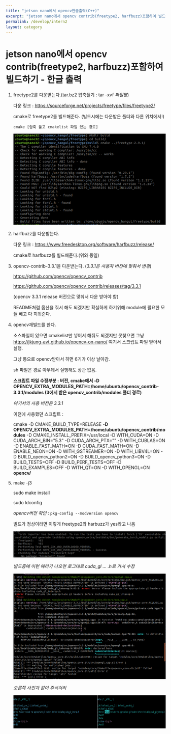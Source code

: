 ```yaml
---
title: "jetson nano에서 opencv한글출력(C++)"
excerpt: "jetson nano에서 opencv contrib(freetype2, harfbuzz)포함하여 빌드하기 - 한글 출력"
permalink: /develop/intern2
layout: category
---
```





# jetson nano에서 opencv contrib(freetype2, harfbuzz)포함하여 빌드하기 - 한글 출력

1. freetype2를 다운받는다.(tar.bz2 압축풀기 : tar -xvf *파일명*)

   다운 링크 : https://sourceforge.net/projects/freetype/files/freetype2/

   cmake로 freetype2를 빌드해준다. (빌드시에는 다운받은 폴더와 다른 위치에서!)

   `cmake [압축 풀고 cmakelist 파일 있는 경로]`

   ![intern6](../images/intern6.png)

2. harfbuzz를 다운받는다.

   다운 링크 : https://www.freedesktop.org/software/harfbuzz/release/

   cmake로 harfbuzz를 빌드해준다.(위와 동일)

3. opencv-contrib-3.3.1을 다운받는다. (*3.3.1은 사용자 버전에 맞춰서 변경*)

   https://github.com/opencv/opencv_contrib

   https://github.com/opencv/opencv_contrib/releases/tag/3.3.1

   (opencv 3.3.1 release 버전으로 맞춰서 다운 받아야 함)

   README처럼 옵션을 줘서 해도 되겠지만 확실하게 하기위해 module에 필요한 모듈 빼고 다 지워준다.

4. opencv재빌드를 한다.

   소스파일이 있으면 cmakelist만 넣어서 해줘도 되겠지만 못찾으면 그냥 https://jkjung-avt.github.io/opencv-on-nano/ 여기서 스크립트 파일 받아서 실행. 

   그냥 통으로 opencv받아서 하면 6기가 이상 날아감.

   sh 파일은 경로 아무데서 실행해도 상관 없음.

   **스크립트 파일 수정부분 : 버전, cmake에서 -D OPENCV_EXTRA_MODULES_PATH=/home/ubuntu/opencv_contrib-3.3.1/modules (3에서 받은 opencv_contrib/modules 폴더 경로)**

   *여기서의 사용 버전은 3.3.1*

   

   이전에 사용했던 스크립트 : 

   cmake -D CMAKE_BUILD_TYPE=RELEASE **-D OPENCV_EXTRA_MODULES_PATH=/home/ubuntu/opencv_contrib/modules** -D CMAKE_INSTALL_PREFIX=/usr/local -D WITH_CUDA=ON -D CUDA_ARCH_BIN="5.3" -D CUDA_ARCH_PTX="" -D WITH_CUBLAS=ON -D ENABLE_FAST_MATH=ON -D CUDA_FAST_MATH=ON -D ENABLE_NEON=ON -D WITH_GSTREAMER=ON -D WITH_LIBV4L=ON -D BUILD_opencv_python2=ON -D BUILD_opencv_python3=ON -D BUILD_TESTS=OFF -D BUILD_PERF_TESTS=OFF -D BUILD_EXAMPLES=OFF -D WITH_QT=ON -D WITH_OPENGL=ON **opencv/**

   

5. make -j3

   sudo make install

   sudo ldconfig

   
   *opencv버전 확인* : `pkg-config --modversion opencv`


   빌드가 정상이라면 이렇게 freetype2와 harbuzz가 yes라고 나옴

   

   ![intern7](../images/intern7.png)

   

   *빌드중에 이런 에러가 나오면 로그대로 cuda_gl ... .h로 가서 수정*

   ![intern8](../images/intern8.png)

   

   *오른쪽 사진과 같이 주석처리*

   ![intern9](../images/intern9.png)

   


